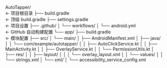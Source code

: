 AutoTapper/              
← 项目根目录
├── build.gradle        
← 顶级 build.gradle
├── settings.gradle    
← 项目设置
├── .github/
│   └── workflows/
│       └── android.yml          
← GitHub 自动构建配置
└── app/
    ├── build.gradle    
← 模块配置
    ├── src/
    │   └── main/
    │       ├── AndroidManifest.xml
    │       ├── java/
    │       │   └── com/example/autotapper/
    │       │       ├── AutoClickService.kt
    │       │       ├── MainActivity.kt
    │       │       ├── OverlayService.kt
    │       │       └── PermissionUtils.kt
    │       ├── res/
    │       │   ├── layout/
    │       │   │   └── overlay_layout.xml
    │       │   └── values/
    │       │       └── strings.xml
    │       └── xml/
    │           └── accessibility_service_config.xml